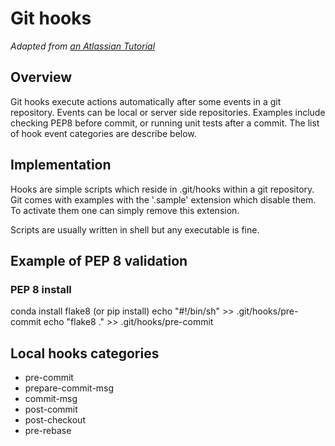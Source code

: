 # Git hooks
*Adapted from [an Atlassian Tutorial](https://www.atlassian.com/git/tutorials/git-hooks)*

## Overview
Git hooks execute actions automatically after some events in a git repository. Events can be local or server side repositories.
Examples include checking PEP8 before commit, or running unit tests after a commit. The list of hook event categories are describe below.

## Implementation
Hooks are simple scripts which reside in .git/hooks within a git repository. Git comes with examples with the  '.sample' extension which disable them. To activate them one can simply remove this extension.

Scripts are usually written in shell but any executable is fine.

## Example of PEP 8 validation
### PEP 8 install
conda install flake8 (or pip install)
echo "#!/bin/sh" >> .git/hooks/pre-commit 
echo "flake8 ." >> .git/hooks/pre-commit

## Local hooks categories
* pre-commit
* prepare-commit-msg
* commit-msg
* post-commit
* post-checkout
* pre-rebase

